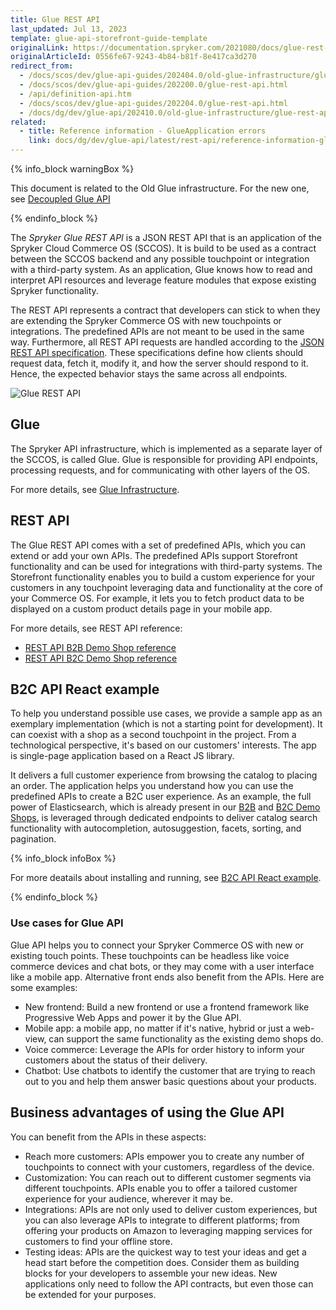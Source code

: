 ```yaml
---
title: Glue REST API
last_updated: Jul 13, 2023
template: glue-api-storefront-guide-template
originalLink: https://documentation.spryker.com/2021080/docs/glue-rest-api
originalArticleId: 0556fe67-9243-4b84-b81f-8e417ca3d270
redirect_from:
  - /docs/scos/dev/glue-api-guides/202404.0/old-glue-infrastructure/glue-rest-api.html
  - /docs/scos/dev/glue-api-guides/202200.0/glue-rest-api.html
  - /api/definition-api.htm
  - /docs/scos/dev/glue-api-guides/202204.0/glue-rest-api.html
  - /docs/dg/dev/glue-api/202410.0/old-glue-infrastructure/glue-rest-api
related:
  - title: Reference information - GlueApplication errors
    link: docs/dg/dev/glue-api/latest/rest-api/reference-information-glueapplication-errors.html
---
```


<!-- 2020307.0 is the last version to support this doc. Don't move it to the next versions -->

{% info_block warningBox %}

This document is related to the Old Glue infrastructure. For the new one, see [Decoupled Glue API](/docs/dg/dev/glue-api/latest/decoupled-glue-api.html)

{% endinfo_block %}

The *Spryker Glue REST API* is a JSON REST API that is an application of the Spryker Cloud Commerce OS (SCCOS). It is build to be used as a contract between the SCCOS backend and any possible touchpoint or integration with a third-party system. As an application, Glue knows how to read and interpret API resources and leverage feature modules that expose existing Spryker functionality.



The REST API represents a contract that developers can stick to when they are extending the Spryker Commerce OS with new touchpoints or integrations. The predefined APIs are not meant to be used in the same way. Furthermore, all REST API requests are handled according to the [JSON REST API specification](https://jsonapi.org/). These specifications define how clients should request data, fetch it, modify it, and how the server should respond to it. Hence, the expected behavior stays the same across all endpoints.

![Glue REST API](https://spryker.s3.eu-central-1.amazonaws.com/docs/Glue+API/Glue+REST+API/glue-rest-api.jpg)



## Glue

The Spryker API infrastructure, which is implemented as a separate layer of the SCCOS, is called Glue. Glue is responsible for providing API endpoints, processing requests, and for communicating with other layers of the OS.

For more details, see [Glue Infrastructure](/docs/dg/dev/glue-api/latest/rest-api/glue-infrastructure.html).

## REST API

The Glue REST API comes with a set of predefined APIs, which you can extend or add your own APIs. The predefined APIs support Storefront functionality and can be used for integrations with third-party systems. The Storefront functionality enables you to build a custom experience for your customers in any touchpoint leveraging data and functionality at the core of your Commerce OS. For example, it lets you to fetch product data to be displayed on a custom product details page in your mobile app.

For more details, see REST API reference:

- [REST API B2B Demo Shop reference](/docs/dg/dev/glue-api/latest/rest-api/rest-api-b2b-demo-shop-reference.html)
- [REST API B2C Demo Shop reference](/docs/dg/dev/glue-api/latest/rest-api/rest-api-b2c-demo-shop-reference.html)

## B2C API React example

To help you understand possible use cases, we provide a sample app as an exemplary implementation (which is not a starting point for development). It can coexist with a shop as a second touchpoint in the project. From a technological perspective, it's based on our customers' interests. The app is single-page application based on a React JS library.

It delivers a full customer experience from browsing the catalog to placing an order. The application helps you understand how you can use the predefined APIs to create a B2C user experience. As an example, the full power of Elasticsearch, which is already present in our [B2B](/docs/about/all/b2b-suite.html) and [B2C Demo Shops](/docs/about/all/b2c-suite.html), is leveraged through dedicated endpoints to deliver catalog search functionality with autocompletion, autosuggestion, facets, sorting, and pagination.

{% info_block infoBox %}

For more deatails about installing and running, see [B2C API React example](/docs/dg/dev/glue-api/latest/glue-api-tutorials/b2c-api-react-example/b2c-api-react-example.html).

{% endinfo_block %}

### Use cases for Glue API

Glue API helps you to connect your Spryker Commerce OS with new or existing touch points. These touchpoints can be headless like voice commerce devices and chat bots, or they may come with a user interface like a mobile app. Alternative front ends also benefit from the APIs. Here are some examples:
- New frontend: Build a new frontend or use a frontend framework like Progressive Web Apps and power it by the Glue API.
- Mobile app: a mobile app, no matter if it's native, hybrid or just a web-view, can support the same functionality as the existing demo shops do.
- Voice commerce: Leverage the APIs for order history to inform your customers about the status of their delivery.
- Chatbot: Use chatbots to identify the customer that are trying to reach out to you and help them answer basic questions about your products.

## Business advantages of using the Glue API

You can benefit from the APIs in these aspects:
- Reach more customers: APIs empower you to create any number of touchpoints to connect with your customers, regardless of the device.
- Customization:  You can reach out to different customer segments via different touchpoints. APIs enable you to offer a tailored customer experience for your audience, wherever it may be.
- Integrations: APIs are not only used to deliver custom experiences, but you can also leverage APIs to integrate to different platforms; from offering your products on Amazon to leveraging mapping services for customers to find your offline store.
- Testing ideas: APIs are the quickest way to test your ideas and get a head start before the competition does. Consider them as building blocks for your developers to assemble your new ideas. New applications only need to follow the API contracts, but even those can be extended for your purposes.
